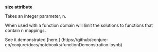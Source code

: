 **size attribute**

Takes an integer parameter, n. 

When used with a function domain will limit the solutions to functions that contain n mappings.

See it demonstrated [here.] (https://github/conjure-cp/conjure/docs/notebooks/functionDemonstration.ipynb)